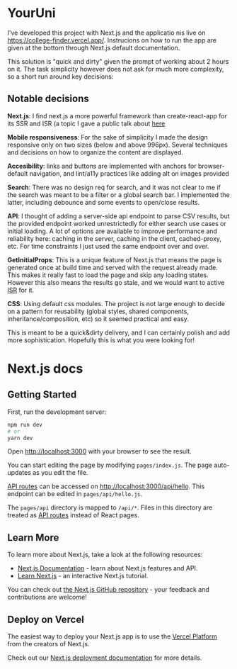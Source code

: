 # YourUni

I've developed this project with Next.js and the applicatio nis live on https://college-finder.vercel.app/. Instrucions on how to run the app are given at the bottom through Next.js default documentation.

This solution is "quick and dirty" given the prompt of working about 2 hours on it. The task simplicity however does not ask for much more complexity, so a short run around key decisions:

## Notable decisions

**Next.js**: I find next.js a more powerful framework than create-react-app for its SSR and ISR (a topic I gave a public talk about [here](https://www.youtube.com/watch?v=eXxrz4BiqSM&list=PLf9R1sIea3m2K5RkJD6zPnP0Q1t0iBs_s&index=32)

**Mobile responsiveness**: For the sake of simplicity I made the design responsive only on two sizes (below and above 996px). Several techniques and decisions on how to organize the content are displayed.

**Accesibility**: links and buttons are implemented with anchors for browser-default navigation, and lint/a11y practices like adding alt on images provided

**Search**: There was no design req for search, and it was not clear to me if the search was meant to be a filter or a global search bar. I implemented the latter, including debounce and some events to open/close results. 

**API**: I thought of adding a server-side api endpoint to parse CSV results, but the provided endpoint worked unrestrictedly for either search use cases or initial loading. A lot of options are available to improve performance and reliability here: caching in the server, caching in the client, cached-proxy, etc. For time constraints I just used the same endpoint over and over.

**GetInitialProps**: This is a unique feature of Next.js that means the page is generated once at build time and served with the request already made. This makes it really fast to load the page and skip any loading states. However this also means the results go stale, and we would want to active [ISR](https://vercel.com/docs/concepts/next.js/incremental-static-regeneration) for it.

**CSS**: Using default css modules. The project is not large enough to decide on a pattern for reusability (global styles, shared components, inheritance/composition, etc) so it seemed practical and easy.

This is meant to be a quick&dirty delivery, and I can certainly polish and add more sophistication. Hopefully this is what you were looking for!

# Next.js docs

## Getting Started

First, run the development server:

```bash
npm run dev
# or
yarn dev
```

Open [http://localhost:3000](http://localhost:3000) with your browser to see the result.

You can start editing the page by modifying `pages/index.js`. The page auto-updates as you edit the file.

[API routes](https://nextjs.org/docs/api-routes/introduction) can be accessed on [http://localhost:3000/api/hello](http://localhost:3000/api/hello). This endpoint can be edited in `pages/api/hello.js`.

The `pages/api` directory is mapped to `/api/*`. Files in this directory are treated as [API routes](https://nextjs.org/docs/api-routes/introduction) instead of React pages.

## Learn More

To learn more about Next.js, take a look at the following resources:

- [Next.js Documentation](https://nextjs.org/docs) - learn about Next.js features and API.
- [Learn Next.js](https://nextjs.org/learn) - an interactive Next.js tutorial.

You can check out [the Next.js GitHub repository](https://github.com/vercel/next.js/) - your feedback and contributions are welcome!

## Deploy on Vercel

The easiest way to deploy your Next.js app is to use the [Vercel Platform](https://vercel.com/new?utm_medium=default-template&filter=next.js&utm_source=create-next-app&utm_campaign=create-next-app-readme) from the creators of Next.js.

Check out our [Next.js deployment documentation](https://nextjs.org/docs/deployment) for more details.
